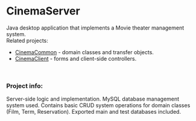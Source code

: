 # CinemaServer

Java desktop application that implements a Movie theater management system.<br>
Related projects:<br>
<ul>
  <li><a href="https://github.com/nikolaabadic/CinemaCommon">CinemaCommon</a> - domain classes and transfer objects.</li>
  <li><a href="https://github.com/nikolaabadic/CinemaClient">CinemaClient</a> - forms and client-side controllers.</li>
</ul>
<br>
<h3>Project info:</h3>
Server-side logic and implementation. MySQL database management system used.
Contains basic CRUD system operations for domain classes (Film, Term, Reservation).
Exported main and test databases included.
